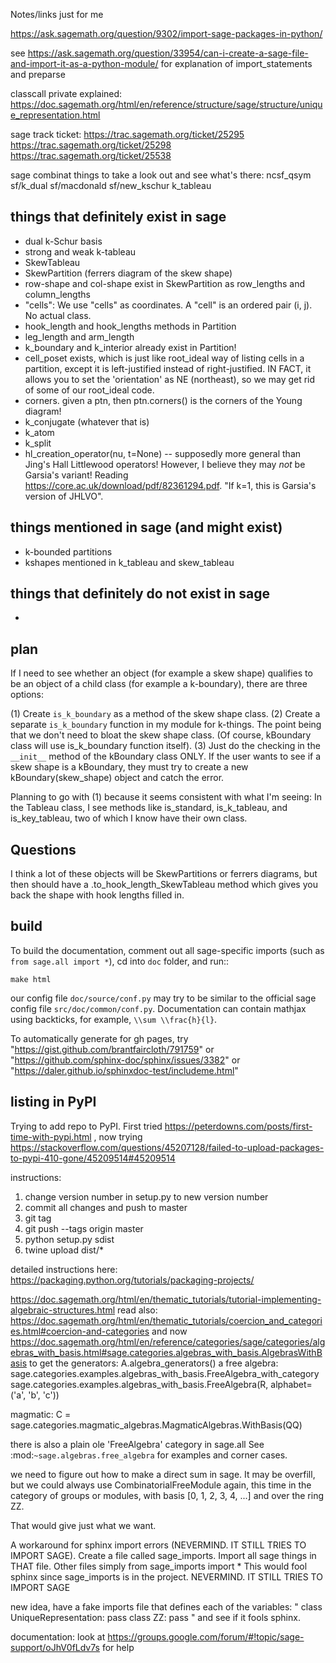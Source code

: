 Notes/links just for me

https://ask.sagemath.org/question/9302/import-sage-packages-in-python/

see
https://ask.sagemath.org/question/33954/can-i-create-a-sage-file-and-import-it-as-a-python-module/
for explanation of import_statements and preparse

classcall private explained:
https://doc.sagemath.org/html/en/reference/structure/sage/structure/unique_representation.html

sage track ticket:
https://trac.sagemath.org/ticket/25295
https://trac.sagemath.org/ticket/25298
https://trac.sagemath.org/ticket/25538


sage combinat things to take a look out and see what's there:
ncsf_qsym
sf/k_dual
sf/macdonald
sf/new_kschur
k_tableau



things that definitely exist in sage
------------------------------------
  * dual k-Schur basis
  * strong and weak k-tableau
  * SkewTableau
  * SkewPartition (ferrers diagram of the skew shape)
  * row-shape and col-shape exist in SkewPartition as row_lengths and column_lengths
  * "cells": We use "cells" as coordinates.  A "cell" is an ordered pair (i, j).  No actual class.
  * hook_length and hook_lengths methods in Partition
  * leg_length and arm_length
  * k_boundary and k_interior already exist in Partition!
  * cell_poset exists, which is just like root_ideal way of listing cells in a partition, except it is left-justified instead of right-justified.  IN FACT, it allows you to set the 'orientation' as NE (northeast), so we may get rid of some of our root_ideal code.
  * corners.  given a ptn, then ptn.corners() is the corners of the Young diagram!
  * k_conjugate (whatever that is)
  * k_atom
  * k_split
  * hl_creation_operator(nu, t=None) -- supposedly more general than Jing's Hall Littlewood operators!  However, I believe they may *not* be Garsia's variant!  Reading https://core.ac.uk/download/pdf/82361294.pdf. "If k=1, this is Garsia's version of JHLVO".


things mentioned in sage (and might exist)
------------------------------------------
  * k-bounded partitions
  * kshapes mentioned in k_tableau and skew_tableau



things that definitely do not exist in sage
-------------------------------------------
  *



plan
----
If I need to see whether an object (for example a skew shape) qualifies to be an object of a child class (for example a k-boundary), there are three options:

(1) Create `is_k_boundary` as a method of the skew shape class.
(2) Create a separate `is_k_boundary` function in my module for k-things.  The point being that we don't need to bloat the skew shape class.  (Of course, kBoundary class will use is_k_boundary function itself).
(3) Just do the checking in the `__init__` method of the kBoundary class ONLY.  If the user wants to see if a skew shape is a kBoundary, they must try to create a new kBoundary(skew_shape) object and catch the error.

Planning to go with (1) because it seems consistent with what I'm seeing: In the Tableau class, I see methods like is_standard, is_k_tableau, and is_key_tableau, two of which I know have their own class.






Questions
-----------
I think a lot of these objects will be SkewPartitions or ferrers diagrams, but then should have a .to_hook_length_SkewTableau method which gives you back the shape with hook lengths filled in.


build
---------------

To build the documentation, comment out all sage-specific imports (such as `from sage.all import *`), cd into `doc` folder, and run::

	make html

our config file `doc/source/conf.py` may try to be similar to the official sage config file `src/doc/common/conf.py`.  Documentation can contain mathjax using backticks, for example, `\\sum \\frac{h}{l}`.

To automatically generate for gh pages, try "https://gist.github.com/brantfaircloth/791759" or "https://github.com/sphinx-doc/sphinx/issues/3382" or "https://daler.github.io/sphinxdoc-test/includeme.html"


listing in PyPI
------------------
Trying to add repo to PyPI.  First tried
https://peterdowns.com/posts/first-time-with-pypi.html
, now trying
https://stackoverflow.com/questions/45207128/failed-to-upload-packages-to-pypi-410-gone/45209514#45209514



instructions:

  1. change version number in setup.py to new version number
  2. commit all changes and push to master
  3. git tag <version number>
  4. git push --tags origin master
  5. python setup.py sdist
  6. twine upload dist/*

detailed instructions here: https://packaging.python.org/tutorials/packaging-projects/


https://doc.sagemath.org/html/en/thematic_tutorials/tutorial-implementing-algebraic-structures.html
read also:
https://doc.sagemath.org/html/en/thematic_tutorials/coercion_and_categories.html#coercion-and-categories
and now
https://doc.sagemath.org/html/en/reference/categories/sage/categories/algebras_with_basis.html#sage.categories.algebras_with_basis.AlgebrasWithBasis
to get the generators:
A.algebra_generators()
a free algebra:
sage.categories.examples.algebras_with_basis.FreeAlgebra_with_category
sage.categories.examples.algebras_with_basis.FreeAlgebra(R, alphabet=('a', 'b', 'c'))

magmatic:
C = sage.categories.magmatic_algebras.MagmaticAlgebras.WithBasis(QQ)

there is also a plain ole 'FreeAlgebra' category in sage.all
See :mod:`~sage.algebras.free_algebra` for examples and corner cases.


we need to figure out how to make a direct sum in sage.  It may be overfill, but we could always use CombinatorialFreeModule again, this time in the category of groups or modules, with basis [0, 1, 2, 3, 4, ...] and over the ring ZZ.

That would give just what we want.


A workaround for sphinx import errors (NEVERMIND.  IT STILL TRIES TO IMPORT SAGE).  Create a file called sage_imports.  Import all sage things in THAT file.  Other files simply
from sage_imports import *
This would fool sphinx since sage_imports is in the project. NEVERMIND.  IT STILL TRIES TO IMPORT SAGE

new idea, have a fake imports file that defines each of the variables:
"
class UniqueRepresentation:
	pass
class ZZ:
	pass
"
and see if it fools sphinx.





documentation:
look at
https://groups.google.com/forum/#!topic/sage-support/oJhV0fLdv7s
for help